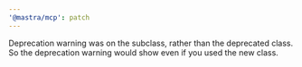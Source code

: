 ```yaml
---
'@mastra/mcp': patch
---
```


Deprecation warning was on the subclass, rather than the deprecated class. So the deprecation warning would show even if you used the new class.
